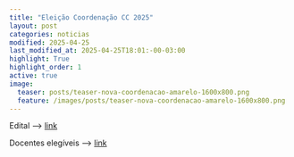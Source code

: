 ```yaml
---
title: "Eleição Coordenação CC 2025"
layout: post
categories: noticias
modified: 2025-04-25
last_modified_at: 2025-04-25T18:01:-00-03:00
highlight: True
highlight_order: 1
active: true
image:
  teaser: posts/teaser-nova-coordenacao-amarelo-1600x800.png
  feature: /images/posts/teaser-nova-coordenacao-amarelo-1600x800.png
---
```


Edital --> [link]( https://drive.google.com/file/d/10_Pp8siXs3bGxu2bBnLdN-59-EdNmpE7/view?usp=drive_link)

Docentes elegíveis --> [link](https://drive.google.com/file/d/1Lf4K3H_3TVQC4TXYQ_rrxKuYf1ub-t1U/view?usp=drive_link)
